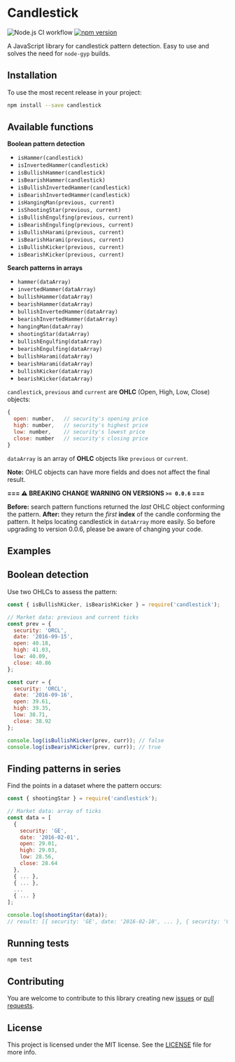 # Candlestick

![Node.js CI workflow](https://github.com/cm45t3r/candlestick/actions/workflows/node.js.yml/badge.svg)
[![npm version](https://badge.fury.io/js/candlestick.svg)](https://badge.fury.io/js/candlestick)

A JavaScript library for candlestick pattern detection. Easy to use and solves the need for `node-gyp` builds.


## Installation

To use the most recent release in your project:

``` bash
npm install --save candlestick
```

## Available functions

**Boolean pattern detection**

* `isHammer(candlestick)`
* `isInvertedHammer(candlestick)`
* `isBullishHammer(candlestick)`
* `isBearishHammer(candlestick)`
* `isBullishInvertedHammer(candlestick)`
* `isBearishInvertedHammer(candlestick)`
* `isHangingMan(previous, current)`
* `isShootingStar(previous, current)`
* `isBullishEngulfing(previous, current)`
* `isBearishEngulfing(previous, current)`
* `isBullishHarami(previous, current)`
* `isBearishHarami(previous, current)`
* `isBullishKicker(previous, current)`
* `isBearishKicker(previous, current)`


**Search patterns in arrays**

* `hammer(dataArray)`
* `invertedHammer(dataArray)`
* `bullishHammer(dataArray)`
* `bearishHammer(dataArray)`
* `bullishInvertedHammer(dataArray)`
* `bearishInvertedHammer(dataArray)`
* `hangingMan(dataArray)`
* `shootingStar(dataArray)`
* `bullishEngulfing(dataArray)`
* `bearishEngulfing(dataArray)`
* `bullishHarami(dataArray)`
* `bearishHarami(dataArray)`
* `bullishKicker(dataArray)`
* `bearishKicker(dataArray)`

`candlestick`, `previous` and `current` are **OHLC** (Open, High, Low, Close) objects:

``` js
{
  open: number,   // security's opening price
  high: number,   // security's highest price
  low: number,    // security's lowest price
  close: number   // security's closing price
}
```

`dataArray` is an array of **OHLC** objects like `previous` or `current`.

**Note:** OHLC objects can have more fields and does not affect the final result.

**=== :warning: BREAKING CHANGE WARNING ON VERSIONS `>= 0.0.6` ===**

**Before:** search pattern functions returned the *last* OHLC object conforming the pattern.
**After:** they return the *first* **index** of the candle conforming the pattern. It helps 
locating candlestick in `dataArray` more easily. So before upgrading to version 0.0.6, please 
be aware of changing your code.


## Examples

## Boolean detection
Use two OHLCs to assess the pattern:

``` js
const { isBullishKicker, isBearishKicker } = require('candlestick');

// Market data: previous and current ticks
const prev = {
  security: 'ORCL',
  date: '2016-09-15',
  open: 40.18,
  high: 41.03,
  low: 40.09,
  close: 40.86
};

const curr = {
  security: 'ORCL',
  date: '2016-09-16',
  open: 39.61,
  high: 39.35,
  low: 38.71,
  close: 38.92
};

console.log(isBullishKicker(prev, curr)); // false
console.log(isBearishKicker(prev, curr)); // true
```

## Finding patterns in series
Find the points in a dataset where the pattern occurs:

``` js
const { shootingStar } = require('candlestick');

// Market data: array of ticks
const data = [
  {
    security: 'GE',
    date: '2016-02-01',
    open: 29.01,
    high: 29.03,
    low: 28.56,
    close: 28.64
  },
  { ... },
  { ... },
  ...
  { ... }
];

console.log(shootingStar(data));
// result: [{ security: 'GE', date: '2016-02-10', ... }, { security: 'GE', date: '2016-07-11', ... }]
```


## Running tests

``` bash
npm test
```

## Contributing

You are welcome to contribute to this library creating new [issues](https://github.com/cm45t3r/candlestick/issues) or [pull requests](https://github.com/cm45t3r/candlestick/pulls).


## License

This project is licensed under the MIT license. See the [LICENSE](https://github.com/cm45t3r/candlestick/blob/master/LICENSE) file for more info.

